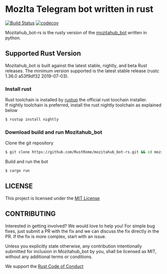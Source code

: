 # MozIta Telegram bot written in rust

[![Build Status](https://travis-ci.org/RustRome/mozitahub_bot-rs.svg?branch=master)](https://travis-ci.org/RustRome/mozitahub_bot-rs)
[![codecov](https://codecov.io/gh/RustRome/mozitahub_bot-rs/branch/master/graph/badge.svg)](https://codecov.io/gh/RustRome/mozitahub_bot-rs)


Mozitahub_bot-rs is the rusty version of the [mozitahub_bot](https://github.com/MozillaItalia/mozitahub_bot) written in python.

## Supported Rust Version
Mozitahub_bot is built against the latest stable, nightly, and beta Rust releases. The minimum version supported is the latest stable release (rustc 1.36.0 a53f9df32 2019-07-03).

### Install rust
Rust toolchain is installed by [rustup](https://rustup.rs/) the official rust toochain installer.  
If nightly toolchain is preferred, install the rust nightly toolchain as explained below
```bash
$ rustup install nightly
```

### Download build and run Mozitahub_bot
Clone the git repository
```bash
$ git clone https://github.com/RustRome/mozitahub_bot-rs.git && cd mozitahub_bot-rs
```
Build and run the bot
```bash
$ cargo run
```

## LICENSE
This project is licensed under the [MIT License](https://github.com/RustRome/mozitahub_bot-rs/blob/master/LICENSE)

## CONTRIBUTING
Interested in getting involved? We would love to help you! For simple bug fixes, just submit a PR with the fix and we can discuss the fix directly in the PR. If the fix is more complex, start with an issue.

Unless you explicitly state otherwise, any contribution intentionally submitted for inclusion in Mozitahub_bot by you, shall be licensed as MIT, without any additional terms or conditions.

We support the [Rust Code of Conduct](https://www.rust-lang.org/policies/code-of-conduct)
